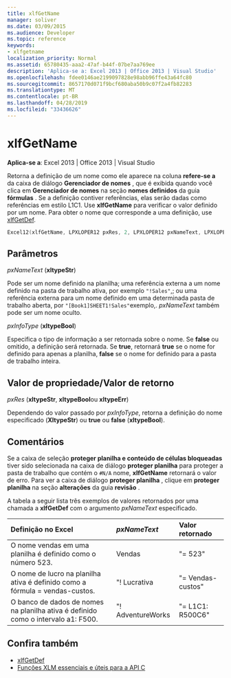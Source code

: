 ```yaml
---
title: xlfGetName
manager: soliver
ms.date: 03/09/2015
ms.audience: Developer
ms.topic: reference
keywords:
- xlfgetname
localization_priority: Normal
ms.assetid: 65780435-aaa2-47af-b44f-07be7aa769ee
description: 'Aplica-se a: Excel 2013 | Office 2013 | Visual Studio'
ms.openlocfilehash: fdee0146ae2199097828e98abb96ffe43a64fc80
ms.sourcegitcommit: 8657170d071f9bcf680aba50b9c07f2a4fb82283
ms.translationtype: MT
ms.contentlocale: pt-BR
ms.lasthandoff: 04/28/2019
ms.locfileid: "33436626"
---
```

# <a name="xlfgetname"></a>xlfGetName

**Aplica-se a**: Excel 2013 | Office 2013 | Visual Studio 
  
Retorna a definição de um nome como ele aparece na coluna **refere-se a** da caixa de diálogo **Gerenciador de nomes** , que é exibida quando você clica em **Gerenciador de nomes** na seção **nomes definidos** da guia **fórmulas** . Se a definição contiver referências, elas serão dadas como referências em estilo L1C1. Use **xlfGetName** para verificar o valor definido por um nome. Para obter o nome que corresponde a uma definição, use [xlfGetDef](xlfgetdef.md).
  
```cpp
Excel12(xlfGetName, LPXLOPER12 pxRes, 2, LPXLOPER12 pxNameText, LPXLOPER12 pxInfoType);
```

## <a name="parameters"></a>Parâmetros

_pxNameText_ (**xltypeStr**)
  
Pode ser um nome definido na planilha; uma referência externa a um nome definido na pasta de trabalho ativa, por exemplo `"!Sales"`,; ou uma referência externa para um nome definido em uma determinada pasta de trabalho aberta, por `"[Book1]SHEET1!Sales"`exemplo,.  _pxNameText_ também pode ser um nome oculto. 
  
_pxInfoType_ (**xltypeBool**)
  
Especifica o tipo de informação a ser retornada sobre o nome. Se **false** ou omitido, a definição será retornada. Se **true**, retornará **true** se o nome for definido para apenas a planilha, **false** se o nome for definido para a pasta de trabalho inteira. 
  
## <a name="property-valuereturn-value"></a>Valor de propriedade/Valor de retorno

_pxRes_ (**xltypeStr**, **xltypeBool**ou **xltypeErr**)
  
Dependendo do valor passado por _pxInfoType_, retorna a definição do nome especificado (**XltypeStr**) ou **true** ou **false** (**xltypeBool**).
  
## <a name="remarks"></a>Comentários

Se a caixa de seleção **proteger planilha e conteúdo de células bloqueadas** tiver sido selecionada na caixa de diálogo **proteger planilha** para proteger a pasta de trabalho que contém o `#N/A` nome, **xlfGetName** retornará o valor de erro. Para ver a caixa de diálogo **proteger planilha** , clique em **proteger planilha** na seção **alterações** da guia **revisão** . 
  
A tabela a seguir lista três exemplos de valores retornados por uma chamada a **xlfGetDef** com o argumento _pxNameText_ especificado. 
  
|**Definição no Excel**|**_pxNameText_**|**Valor retornado**|
|:-----|:-----|:-----|
|O nome vendas em uma planilha é definido como o número 523.  <br/> |Vendas  <br/> |"= 523"  <br/> |
|O nome de lucro na planilha ativa é definido como a fórmula = vendas-custos.  <br/> |"! Lucrativa  <br/> |"= Vendas-custos"  <br/> |
|O banco de dados de nomes na planilha ativa é definido como o intervalo a1: F500.  <br/> |"! AdventureWorks  <br/> |"= L1C1: R500C6"  <br/> |
   
## <a name="see-also"></a>Confira também

- [xlfGetDef](xlfgetdef.md)
- [Funções XLM essenciais e úteis para a API C](essential-and-useful-c-api-xlm-functions.md)

